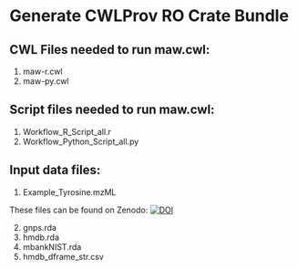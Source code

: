 # Generate CWLProv RO Crate Bundle 

## CWL Files needed to run maw.cwl:
1. maw-r.cwl
2. maw-py.cwl

## Script files needed to run maw.cwl:
1. Workflow_R_Script_all.r
2. Workflow_Python_Script_all.py

## Input data files:

1. Example_Tyrosine.mzML

These files can be found on Zenodo: [![DOI](https://zenodo.org/badge/DOI/10.5281/zenodo.6528931.svg)](https://doi.org/10.5281/zenodo.6528931)

2. gnps.rda
3. hmdb.rda
4. mbankNIST.rda
5. hmdb_dframe_str.csv
